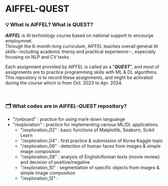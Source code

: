# AIFFEL-QUEST

### 💡 What is AIFFEL? What is QUEST?
_**AIFFEL**_ is AI technology course based on national support to encourge employmnet.  
Through the 6-month-long curriculum, AIFFEL teaches overall general AI skills--including academic theroy and practical experience--, especially focusing on NLP and CV tasks.

Each assignment provided by AIFFEL is called as a "_**QUEST**_", and most of assignments are to practice programming skills with ML & DL algorithms.  
This repository is to record these assignments, and might be activated during the course which is from Oct. 2023 to Apr. 2024.


<br/>

### 🗂️ What codes are in _AIFFEL-QUEST_ repository?
- "/onboard" : practice for using mark-down languange
- "/exploration" : practice for implementing various ML/DL applications
    - "/exploration_02" : basic functions of Matplotlib, Seaborn, Scikit Learn
    - "/exploration_04" : first practice & submission of Korea Kaggle topic
    - "/exploration_06" : detection of human faces from images & simple image composition
    - "/exploration_08" : analysis of English/Korean texts (movie review) and decision of positive/negative
    - "/exploration_10" : segmentation of specific objects from images & simple image composition
    - "/exploration_12" : 
